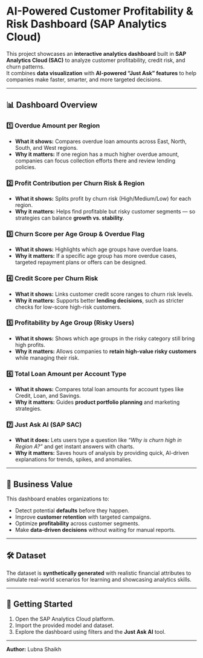 # AI-Powered Customer Profitability & Risk Dashboard (SAP Analytics Cloud)

This project showcases an **interactive analytics dashboard** built in **SAP Analytics Cloud (SAC)** to analyze customer profitability, credit risk, and churn patterns.  
It combines **data visualization** with **AI-powered “Just Ask” features** to help companies make faster, smarter, and more targeted decisions.

---

## 📊 Dashboard Overview

### 1️⃣ Overdue Amount per Region
- **What it shows:** Compares overdue loan amounts across East, North, South, and West regions.  
- **Why it matters:** If one region has a much higher overdue amount, companies can focus collection efforts there and review lending policies.

### 2️⃣ Profit Contribution per Churn Risk & Region
- **What it shows:** Splits profit by churn risk (High/Medium/Low) for each region.  
- **Why it matters:** Helps find profitable but risky customer segments — so strategies can balance **growth vs. stability**.

### 3️⃣ Churn Score per Age Group & Overdue Flag
- **What it shows:** Highlights which age groups have overdue loans.  
- **Why it matters:** If a specific age group has more overdue cases, targeted repayment plans or offers can be designed.

### 4️⃣ Credit Score per Churn Risk
- **What it shows:** Links customer credit score ranges to churn risk levels.  
- **Why it matters:** Supports better **lending decisions**, such as stricter checks for low-score high-risk customers.

### 5️⃣ Profitability by Age Group (Risky Users)
- **What it shows:** Shows which age groups in the risky category still bring high profits.  
- **Why it matters:** Allows companies to **retain high-value risky customers** while managing their risk.

### 6️⃣ Total Loan Amount per Account Type
- **What it shows:** Compares total loan amounts for account types like Credit, Loan, and Savings.  
- **Why it matters:** Guides **product portfolio planning** and marketing strategies.

### 7️⃣ Just Ask AI (SAP SAC)
- **What it does:** Lets users type a question like *“Why is churn high in Region A?”* and get instant answers with charts.  
- **Why it matters:** Saves hours of analysis by providing quick, AI-driven explanations for trends, spikes, and anomalies.

---

## 💼 Business Value
This dashboard enables organizations to:
- Detect potential **defaults** before they happen.
- Improve **customer retention** with targeted campaigns.
- Optimize **profitability** across customer segments.
- Make **data-driven decisions** without waiting for manual reports.

---

## 🛠 Dataset
The dataset is **synthetically generated** with realistic financial attributes to simulate real-world scenarios for learning and showcasing analytics skills.

---

## 🚀 Getting Started
1. Open the SAP Analytics Cloud platform.
2. Import the provided model and dataset.
3. Explore the dashboard using filters and the **Just Ask AI** tool.

---

**Author:** Lubna Shaikh
